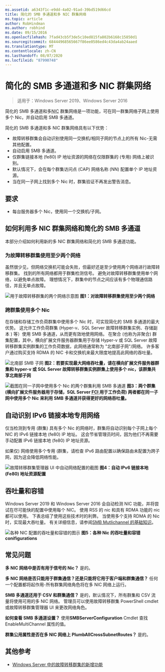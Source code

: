 ```yaml
---
ms.assetid: a6343f1c-e9dd-4a02-91ad-39bd519d66cd
title: 简化的 SMB 多通道和多 NIC 群集网络
ms.topic: article
author: RobHindman
ms.author: robhind
ms.date: 09/15/2016
ms.openlocfilehash: 7fad43cb5f3de5c10ed815fa802b6168c15850d1
ms.sourcegitcommit: 68444968565667f86ee0586ed4c43da4ab24aaed
ms.translationtype: MT
ms.contentlocale: zh-CN
ms.lasthandoff: 08/07/2020
ms.locfileid: "87990748"
---
```

# <a name="simplified-smb-multichannel-and-multi-nic-cluster-networks"></a>简化的 SMB 多通道和多 NIC 群集网络

> 适用于：Windows Server 2019、Windows Server 2016

简化的 SMB 多通道和多<abbr title="网络接口卡">NIC</abbr> 群集网络是一项功能，可在同一群集网络子网上使用多个 Nic，并自动启用 SMB 多通道。

简化的 SMB 多通道和多 NIC 群集网络具有以下优势：
- 故障转移群集会自动识别使用同一交换机/相同子网的节点上的所有 Nic-无需其他配置。
- 自动启用 SMB 多通道。
- 仅群集链接本地 (fe80) IP 地址资源的网络在仅限群集的 (专用) 网络上被识别。
- 默认情况下，会在每个群集访问点 (CAP) 网络名称 (NN) 配置单个 IP 地址资源。
- 当在同一子网上找到多个 Nic 时，群集验证不再发出警告消息。

## <a name="requirements"></a>要求
-   每台服务器多个 Nic，使用同一个交换机/子网。

## <a name="how-to-take-advantage-of-multi-nic-clusters-networks-and-simplified-smb-multichannel"></a>如何利用多 NIC 群集网络和简化的 SMB 多通道
本部分介绍如何利用新的多 NIC 群集网络和简化的 SMB 多通道功能。

### <a name="use-at-least-two-networks-for-failover-clustering"></a>为故障转移群集使用至少两个网络
虽然很少见，但网络交换机可能会失败，但最好还是至少使用两个网络进行故障转移群集。 找到的所有网络都用于群集检测信号。 避免对故障转移群集使用单个网络，以避免单点故障。 理想情况下，群集中的节点之间应该有多个物理通信路径，并且无单点故障。

![用于故障转移群集的两个网络示意图 ](media/Simplified-SMB-Multichannel-and-Multi-NIC-Cluster-Networks/Clustering_MulitNIC_Fig1.png)
 **图1：对故障转移群集使用至少两个网络**

### <a name="use-multiple-nics-across-clusters"></a>跨群集使用多个 Nic

在存储和存储工作负荷群集中使用多个 Nic 时，可实现简化的 SMB 多通道的最大优势。 这允许工作负荷群集 (Hyper-v、SQL Server 故障转移群集实例、存储副本 ) 等）使用 SMB 多通道，从而更有效地使用网络。 在聚合 (也称为非聚合) 群集配置，其中，横向扩展文件服务器群集用于存储 Hyper-v 或 SQL Server 故障转移群集实例群集的工作负荷数据，此网络通常称为 "北南部子网"/网络。 许多客户通过购买支持 RDMA 的 NIC 卡和交换机来最大限度地提高此网络的吞吐量。

![北南部 SMB 子网 ](media/Simplified-SMB-Multichannel-and-Multi-NIC-Cluster-Networks/Clustering_MulitNIC_Fig2.png)
 **图2：若要实现最大网络吞吐量，请在横向扩展文件服务器群集和 hyper-v 或 SQL Server 故障转移群集实例群集上使用多个 nic，该群集共享北南部子网**

![截图在同一子网中使用多个 Nic 的两个群集利用 SMB 多通道 ](media/Simplified-SMB-Multichannel-and-Multi-NIC-Cluster-Networks/Clustering_MulitNIC_Fig3.png)
 **图3：两个群集 (横向扩展文件服务器用于存储，SQL Server <abbr title=" 故障转移群集实例 "> FCI </abbr> 用于工作负荷) 两者都在同一子网中使用多个 Nic 来利用 SMB 多通道并获得更好的网络吞吐量。**

## <a name="automatic-recognition-of-ipv6-link-local-private-networks"></a>自动识别 IPv6 链接本地专用网络
仅当检测到专用 (群集) 具有多个 Nic 的网络时，群集将自动识别每个子网上每个 NIC 的 IPv6 链接本地 (fe80) IP 地址。 这会节省管理员时间，因为他们不再需要手动配置 IPv6 链接本地 (fe80) IP 地址资源。

如果仅) 网络使用多个专用 (群集，请检查 IPv6 路由配置以确保路由未配置为跨子网，因为这会降低网络性能。

![故障转移群集管理器 UI 中自动网络配置的截图 ](media/Simplified-SMB-Multichannel-and-Multi-NIC-Cluster-Networks/Clustering_MulitNIC_Fig4.png)
 **图4：自动 IPv6 链接本地 (Fe80) 地址资源配置**

## <a name="throughput-and-fault-tolerance"></a>吞吐量和容错
Windows Server 2019 和 Windows Server 2016 会自动检测 NIC 功能，并将尝试在尽可能快的配置中使用每个 NIC。 使用 RSS 的 nic 和具有 RDMA 功能的 nic 都可以使用。 下表总结了使用这些技术时的利弊。 当使用多个支持 RDMA 的 Nic 时，实现最大吞吐量。 有关详细信息，请参阅[SMB Mutlichannel 的基础知识](/archive/blogs/josebda/the-basics-of-smb-multichannel-a-feature-of-windows-server-2012-and-smb-3-0)。

![各种 NIC 配置的吞吐量和容错的图示 ](media/Simplified-SMB-Multichannel-and-Multi-NIC-Cluster-Networks/Clustering_MulitNIC_Fig5.png)
 **图5：各种 Nic 的吞吐量和容错 conifigurations**

## <a name="frequently-asked-questions"></a>常见问题
**多 NIC 网络中是否有用于信号的 Nic？**
是的。

**多 NIC 网络是否只能用于群集通信？还是只能将它用于客户端和群集通信？**
任何一个配置都将起作用-所有群集网络角色将在多 NIC 网络上运行。

**SMB 多通道还用于 CSV 和群集通信？**
是的，默认情况下，所有群集和 CSV 流量将使用可用的多 NIC 网络。 管理员可以使用故障转移群集 PowerShell cmdlet 或故障转移群集管理器 UI 来更改网络角色。

**如何查看 SMB 多通道设置？**
使用**SMBServerConfiguration** Cmdlet 查找 EnableMultiChannel 属性的值。

**群集公用属性是否在多 NIC 网络上 PlumbAllCrossSubnetRoutes？**
是的。

## <a name="additional-references"></a>其他参考
- [Windows Server 中的故障转移群集的新增功能](whats-new-in-failover-clustering.md)